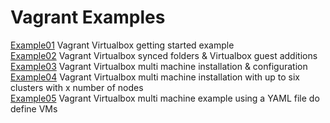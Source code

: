 # Vagrant Examples

[Example01](https://github.com/jensfredlund/vagrant-examples/tree/master/example01 "Vagrant Virtualbox example01") Vagrant Virtualbox getting started example  
[Example02](https://github.com/jensfredlund/vagrant-examples/tree/master/example02 "Vagrant Virutalbox example02") Vagrant Virtualbox synced folders & Virtualbox guest additions  
[Example03](https://github.com/jensfredlund/vagrant-examples/tree/master/example03 "Vagrant Virtualbox example03") Vagrant Virtualbox multi machine installation & configuration  
[Example04](https://github.com/jensfredlund/vagrant-examples/tree/master/example04 "Vagrant Virtualbox example04") Vagrant Virtualbox multi machine installation with up to six clusters with x number of nodes  
[Example05](https://github.com/jensfredlund/vagrant-examples/tree/master/example05 "Vagrant Virtualbox example05") Vagrant Virtualbox multi machine example using a YAML file do define VMs
